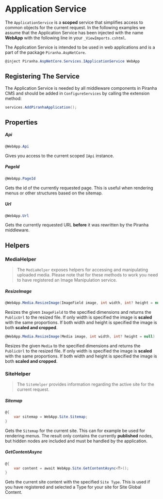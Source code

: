 # Application Service

The `ApplicationService` is a **scoped** service that simplifies access to common objects for the current request. In the following examples we assume that the Application Service has been injected with the name **WebApp** with the following line in your `_ViewImports.cshtml`.

The Application Service is intended to be used in web applications and is a part of the package `Piranha.AspNetCore`.

~~~ csharp
@inject Piranha.AspNetCore.Services.IApplicationService WebApp
~~~

## Registering The Service

The Application Service is needed by all middleware components in Piranha CMS and should be added in `ConfigureServices` by calling the extension method:

~~~ csharp
services.AddPiranhaApplication();
~~~~

## Properties

##### Api

~~~ csharp
@WebApp.Api
~~~

Gives you access to the current scoped `IApi` instance.

##### PageId

~~~ csharp
@WebApp.PageId
~~~

Gets the id of the currently requested page. This is useful when rendering menus or other structures based on the sitemap.

##### Url

~~~ csharp
@WebApp.Url
~~~

Gets the currently requested URL **before** it was rewritten by the Piranha middleware.

## Helpers

### MediaHelper

> The `MediaHelper` exposes helpers for accessing and manipulating uploaded media. Please note that for these methods to work you need to have registered an Image Manipulation service.

##### ResizeImage

~~~ csharp
@WebApp.Media.ResizeImage(ImageField image, int width, int? height = null)
~~~

Resizes the given `ImageField` to the specified dimensions and returns the `PublicUrl` to the resized file. If only width is specified the image is **scaled** with the same proportions. If both width and height is specified the image is both **scaled and cropped**.

~~~ csharp
@WebApp.Media.ResizeImage(Media image, int width, int? height = null)
~~~

Resizes the given `Media` to the specified dimensions and returns the `PublicUrl` to the resized file. If only width is specified the image is **scaled** with the same proportions. If both width and height is specified the image is both **scaled and cropped**.

### SiteHelper

> The `SiteHelper` provides information regarding the active site for the current request.

##### Sitemap

~~~ csharp
@{
    var sitemap = WebApp.Site.Sitemap;
}
~~~

Gets the `Sitemap` for the current site. This can for example be used for rendering menus. The result only contains the currently **published** nodes, but hidden nodes are included and must be handled by the application.

##### GetContentAsync

~~~ csharp
@{
    var content = await WebApp.Site.GetContentAsync<T>();
}
~~~

Gets the current site content with the specified `Site Type`. This is used if you have registered and selected a Type for your site for Site Global Content.